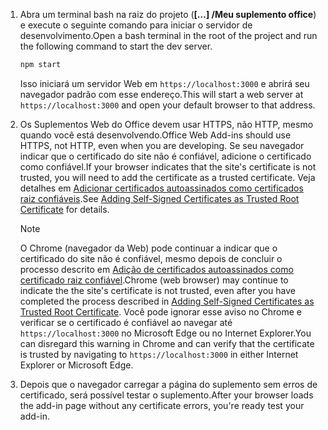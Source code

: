 1. <span data-ttu-id="dff60-101">Abra um terminal bash na raiz do projeto (**[…] /Meu suplemento office**) e execute o seguinte comando para iniciar o servidor de desenvolvimento.</span><span class="sxs-lookup"><span data-stu-id="dff60-101">Open a bash terminal in the root of the project and run the following command to start the dev server.</span></span>

    ```bash
    npm start
    ```

    <span data-ttu-id="dff60-102">Isso iniciará um servidor Web em `https://localhost:3000` e abrirá seu navegador padrão com esse endereço.</span><span class="sxs-lookup"><span data-stu-id="dff60-102">This will start a web server at `https://localhost:3000` and open your default browser to that address.</span></span>

2. <span data-ttu-id="dff60-103">Os Suplementos Web do Office devem usar HTTPS, não HTTP, mesmo quando você está desenvolvendo.</span><span class="sxs-lookup"><span data-stu-id="dff60-103">Office Web Add-ins should use HTTPS, not HTTP, even when you are developing.</span></span> <span data-ttu-id="dff60-104">Se seu navegador indicar que o certificado do site não é confiável, adicione o certificado como confiável.</span><span class="sxs-lookup"><span data-stu-id="dff60-104">If your browser indicates that the site's certificate is not trusted, you will need to add the certificate as a trusted certificate.</span></span> <span data-ttu-id="dff60-105">Veja detalhes em [Adicionar certificados autoassinados como certificados raiz confiáveis](https://github.com/OfficeDev/generator-office/blob/master/src/docs/ssl.md).</span><span class="sxs-lookup"><span data-stu-id="dff60-105">See [Adding Self-Signed Certificates as Trusted Root Certificate](https://github.com/OfficeDev/generator-office/blob/master/src/docs/ssl.md) for details.</span></span>

    > [!NOTE]
    > <span data-ttu-id="dff60-106">O Chrome (navegador da Web) pode continuar a indicar que o certificado do site não é confiável, mesmo depois de concluir o processo descrito em [Adição de certificados autoassinados como certificado raiz confiável](https://github.com/OfficeDev/generator-office/blob/master/src/docs/ssl.md).</span><span class="sxs-lookup"><span data-stu-id="dff60-106">Chrome (web browser) may continue to indicate the the site's certificate is not trusted, even after you have completed the process described in [Adding Self-Signed Certificates as Trusted Root Certificate](https://github.com/OfficeDev/generator-office/blob/master/src/docs/ssl.md).</span></span> <span data-ttu-id="dff60-107">Você pode ignorar esse aviso no Chrome e verificar se o certificado é confiável ao navegar até `https://localhost:3000` no Microsoft Edge ou no Internet Explorer.</span><span class="sxs-lookup"><span data-stu-id="dff60-107">You can disregard this warning in Chrome and can verify that the certificate is trusted by navigating to `https://localhost:3000` in either Internet Explorer or Microsoft Edge.</span></span> 

3. <span data-ttu-id="dff60-108">Depois que o navegador carregar a página do suplemento sem erros de certificado, será possível testar o suplemento.</span><span class="sxs-lookup"><span data-stu-id="dff60-108">After your browser loads the add-in page without any certificate errors, you're ready test your add-in.</span></span> 

